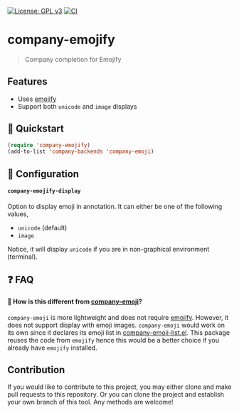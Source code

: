 [![License: GPL v3](https://img.shields.io/badge/License-GPL%20v3-blue.svg)](https://www.gnu.org/licenses/gpl-3.0)
[![CI](https://github.com/jcs-elpa/company-emojify/actions/workflows/test.yml/badge.svg)](https://github.com/jcs-elpa/company-emojify/actions/workflows/test.yml)

# company-emojify
> Company completion for Emojify

## Features

* Uses [emojify](https://github.com/iqbalansari/emacs-emojify)
* Support both `unicode` and `image` displays

## :floppy_disk: Quickstart

```el
(require 'company-emojify)
(add-to-list 'company-backends 'company-emoji)
```

## :hammer: Configuration

#### `company-emojify-display`

Option to display emoji in annotation. It can either be one of the following values,

* `unicode`  (default)
* `image`

Notice, it will display `unicode` if you are in non-graphical environment (terminal).

## :question: FAQ

#### :dizzy: How is this different from [company-emoji](https://github.com/dunn/company-emoji)?

`company-emoji` is more lightweight and does not require [emojify](https://github.com/iqbalansari/emacs-emojify).
However, it does not support display with emoji images. `company-emoji` would work
on its own since it declares its emoji list in [company-emoji-list.el](https://github.com/dunn/company-emoji/blob/trunk/company-emoji-list.el).
This package reuses the code from `emojify` hence this would be a better
choice if you already have `emojify` installed.

## Contribution

If you would like to contribute to this project, you may either
clone and make pull requests to this repository. Or you can
clone the project and establish your own branch of this tool.
Any methods are welcome!
